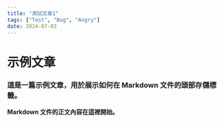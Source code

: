 ```yaml
---
title: "測試文章1"
tags: ["Test", "Bug", "Angry"]
date: 2024-07-03
---
```


# 示例文章

### 這是一篇示例文章，用於展示如何在 Markdown 文件的頭部存儲標籤。

**Markdown 文件的正文內容在這裡開始。**
